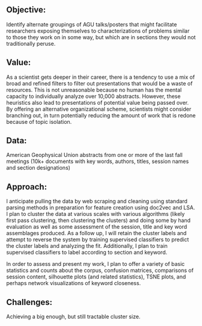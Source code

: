## Objective:  
Identify alternate groupings of AGU talks/posters that might facilitate researchers exposing themselves to characterizations of problems similar to those they work on in some way, but which are in sections they would not traditionally peruse.  

## Value: 
As a scientist gets deeper in their career, there is a tendency to use a mix of broad and refined filters to filter out presentations that would be a waste of resources. This is not unreasonable because no human has the mental capacity to individually analyze over 10,000 abstracts. However, these heuristics also lead to presentations of potential value being passed over. By offering an alternative organizational scheme, scientists might consider branching out, in turn potentially reducing the amount of work that is redone because of topic isolation.

## Data:  
American Geophysical Union abstracts from one or more of the last fall meetings (10k+ documents with key words, authors, titles, session names and section designations)

## Approach:  
I anticipate pulling the data by web scraping and cleaning using standard parsing methods in preparation for feature creation using doc2vec and LSA.  I plan to cluster the data at various scales with various algorithms  (likely first pass clustering, then clustering the clusters) and doing some by hand evaluation as well as some assessment of the session, title and key word assemblages produced.  As a follow up, I will retain the cluster labels and attempt to reverse the system by training supervised classifiers to predict the cluster labels and analyzing the fit.  Additionally, I plan to train supervised classifiers to label according to section and keyword.  

In order to assess and present my work, I plan to offer a variety of basic statistics and counts about the corpus, confusion matrices, comparisons of session content, silhouette plots (and related statistics), TSNE plots, and perhaps network visualizations of keyword closeness.   

## Challenges:  
Achieving a big enough, but still tractable cluster size. 
